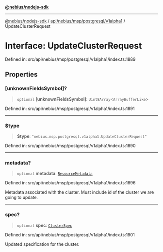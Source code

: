 [**@nebius/nodejs-sdk**](../../../../../../README.md)

---

[@nebius/nodejs-sdk](../../../../../../README.md) / [api/nebius/msp/postgresql/v1alpha1](../README.md) / UpdateClusterRequest

# Interface: UpdateClusterRequest

Defined in: src/api/nebius/msp/postgresql/v1alpha1/index.ts:1889

## Properties

### \[unknownFieldsSymbol\]?

> `optional` **\[unknownFieldsSymbol\]**: `Uint8Array`\<`ArrayBufferLike`\>

Defined in: src/api/nebius/msp/postgresql/v1alpha1/index.ts:1891

---

### $type

> **$type**: `"nebius.msp.postgresql.v1alpha1.UpdateClusterRequest"`

Defined in: src/api/nebius/msp/postgresql/v1alpha1/index.ts:1890

---

### metadata?

> `optional` **metadata**: [`ResourceMetadata`](../../../../common/v1/interfaces/ResourceMetadata.md)

Defined in: src/api/nebius/msp/postgresql/v1alpha1/index.ts:1896

Metadata associated with the cluster. Must include id of the cluster we are going to update.

---

### spec?

> `optional` **spec**: [`ClusterSpec`](ClusterSpec.md)

Defined in: src/api/nebius/msp/postgresql/v1alpha1/index.ts:1901

Updated specification for the cluster.
